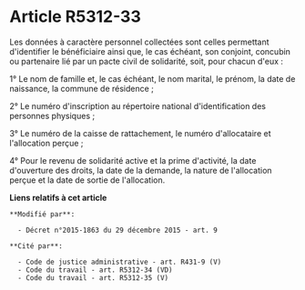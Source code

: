 # Article R5312-33

Les données à caractère personnel collectées sont celles permettant d'identifier le bénéficiaire ainsi que, le cas échéant,
son conjoint, concubin ou partenaire lié par un pacte civil de solidarité, soit, pour chacun d'eux : 

1° Le nom de famille et, le cas échéant, le nom marital, le prénom, la date de naissance, la commune de résidence ; 

2° Le numéro d'inscription au répertoire national d'identification des personnes physiques ; 

3° Le numéro de la caisse de rattachement, le numéro d'allocataire et l'allocation perçue ; 

4° Pour le revenu de solidarité active et la prime d'activité, la date d'ouverture des droits, la date de la demande, la
nature de l'allocation perçue et la date de sortie de l'allocation.

**Liens relatifs à cet article**

	**Modifié par**:

	  - Décret n°2015-1863 du 29 décembre 2015 - art. 9

	**Cité par**:

	  - Code de justice administrative - art. R431-9 (V)
	  - Code du travail - art. R5312-34 (VD)
	  - Code du travail - art. R5312-35 (V)
